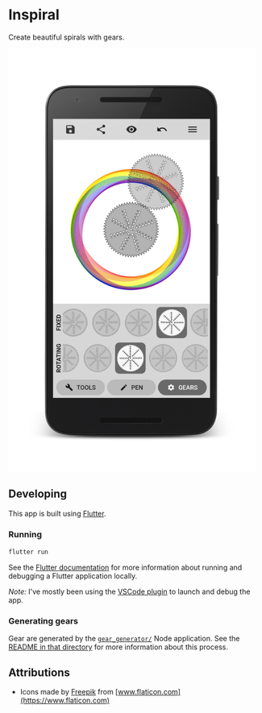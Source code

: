 # Inspiral

Create beautiful spirals with gears.

<img alt="A screenshot of Inspiral" src="screenshot.png" height="840" />

## Developing

This app is built using [Flutter](https://flutter.dev/).

### Running

```sh
flutter run
```

See the [Flutter
documentation](https://flutter.dev/docs/development/tools/devtools/cli) for more
information about running and debugging a Flutter application locally.

_Note:_ I've mostly been using the [VSCode
plugin](https://flutter.dev/docs/development/tools/devtools/vscode) to launch
and debug the app.

### Generating gears

Gear are generated by the [`gear_generator/`](gear_generator/src/index.ts) Node
application. See the [README in that directory](gear_generator/README.md) for
more information about this process.

## Attributions

- Icons made by [Freepik](https://www.freepik.com) from [www.flaticon.com](https://www.flaticon.com)
